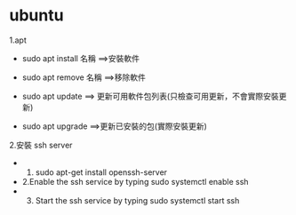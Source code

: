 # ubuntu

1.apt

* sudo apt install 名稱 ==>安裝軟件

* sudo apt remove 名稱 ==>移除軟件

* sudo apt update ==> 更新可用軟件包列表(只檢查可用更新，不會實際安裝更新)

* sudo apt upgrade ==>更新已安裝的包(實際安裝更新)

2.安裝 ssh server

* 1. sudo apt-get install openssh-server
* 2.Enable the ssh service by typing sudo systemctl enable ssh
* 3. Start the ssh service by typing sudo systemctl start ssh